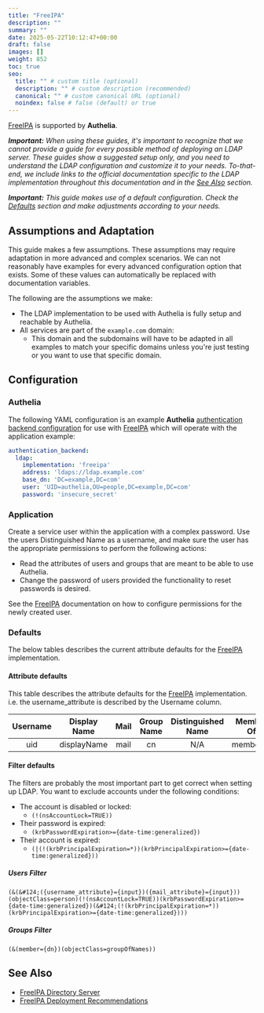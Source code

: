 ```yaml
---
title: "FreeIPA"
description: ""
summary: ""
date: 2025-05-22T10:12:47+00:00
draft: false
images: []
weight: 852
toc: true
seo:
  title: "" # custom title (optional)
  description: "" # custom description (recommended)
  canonical: "" # custom canonical URL (optional)
  noindex: false # false (default) or true
---
```


[FreeIPA] is supported by __Authelia__.

*__Important:__ When using these guides, it's important to recognize that we cannot provide a guide for every possible
method of deploying an LDAP server. These guides show a suggested setup only, and you need to understand the LDAP
configuration and customize it to your needs. To-that-end, we include links to the official documentation specific to
the LDAP implementation throughout this documentation and in the [See Also](#see-also) section.*

*__Important:__ This guide makes use of a default configuration. Check the [Defaults](#defaults) section
and make adjustments according to your needs.*

## Assumptions and Adaptation

This guide makes a few assumptions. These assumptions may require adaptation in more advanced and complex scenarios. We
can not reasonably have examples for every advanced configuration option that exists. Some of these values can
automatically be replaced with documentation variables.

The following are the assumptions we make:

- The LDAP implementation to be used with Authelia is fully setup and reachable by Authelia.
- All services are part of the `example.com` domain:
  - This domain and the subdomains will have to be adapted in all examples to match your specific domains unless you're
    just testing or you want to use that specific domain.

## Configuration

### Authelia

The following YAML configuration is an example __Authelia__ [authentication backend configuration] for use with [FreeIPA] which will operate with the application example:

```yaml {title="configuration.yml"}
authentication_backend:
  ldap:
    implementation: 'freeipa'
    address: 'ldaps://ldap.example.com'
    base_dn: 'DC=example,DC=com'
    user: 'UID=authelia,OU=people,DC=example,DC=com'
    password: 'insecure_secret'
```

### Application

Create a service user within the application with a complex password. Use the users Distinguished Name as a username,
and make sure the user has the appropriate permissions to perform the following actions:

- Read the attributes of users and groups that are meant to be able to use Authelia.
- Change the password of users provided the functionality to reset passwords is desired.

See the [FreeIPA] documentation on how to configure permissions for the newly created user.

### Defaults

The below tables describes the current attribute defaults for the [FreeIPA] implementation.

#### Attribute defaults

This table describes the attribute defaults for the [FreeIPA] implementation. i.e. the username_attribute is described
by the Username column.

|    Username    | Display Name | Mail | Group Name | Distinguished Name | Member Of |
|:--------------:|:------------:|:----:|:----------:|:------------------:|:---------:|
|      uid       | displayName  | mail |     cn     |        N/A         | memberOf  |


#### Filter defaults

The filters are probably the most important part to get correct when setting up LDAP. You want to exclude accounts under
the following conditions:

- The account is disabled or locked:
  - `(!(nsAccountLock=TRUE))`
- Their password is expired:
  - `(krbPasswordExpiration>={date-time:generalized})`
- Their account is expired:
  - `(|(!(krbPrincipalExpiration=*))(krbPrincipalExpiration>={date-time:generalized}))`

##### Users Filter

```text
(&(&#124;({username_attribute}={input})({mail_attribute}={input}))(objectClass=person)(!(nsAccountLock=TRUE))(krbPasswordExpiration>={date-time:generalized})(&#124;(!(krbPrincipalExpiration=*))(krbPrincipalExpiration>={date-time:generalized})))
```

##### Groups Filter

```text
(&(member={dn})(objectClass=groupOfNames))
```

## See Also

- [FreeIPA Directory Server](https://www.freeipa.org/page/Directory_Server)
- [FreeIPA Deployment Recommendations](https://www.freeipa.org/page/Deployment_Recommendations)

[Authelia]: https://www.authelia.com
[FreeIPA]: https://www.freeipa.org/
[authentication backend configuration]: ../../../configuration/first-factor/ldap.md
